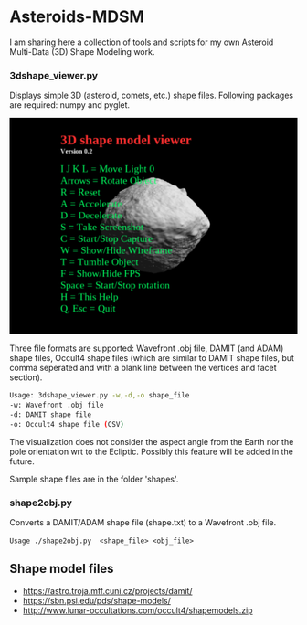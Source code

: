# Asteroids-MDSM
I am sharing here a collection of tools and scripts for my own Asteroid Multi-Data (3D) Shape Modeling work.


### 3dshape_viewer.py
Displays simple 3D (asteroid, comets, etc.) shape files. Following packages are required: numpy and pyglet.

![screenshot_small](media/screenshot_small.png)

Three file formats are supported: Wavefront .obj file, DAMIT (and ADAM) shape files, Occult4 shape files (which are similar to DAMIT shape files, but comma seperated and with a blank line between the vertices and facet section).

```bash
Usage: 3dshape_viewer.py -w,-d,-o shape_file
-w: Wavefront .obj file
-d: DAMIT shape file
-o: Occult4 shape file (CSV)
```

The visualization does not consider the aspect angle from the Earth nor the pole orientation wrt to the Ecliptic. Possibly this feature will be added in the future.

Sample shape files are in the folder 'shapes'.

### shape2obj.py
Converts a DAMIT/ADAM shape file (shape.txt) to a Wavefront .obj file.

`Usage ./shape2obj.py  <shape_file> <obj_file>`



## Shape model files
- <https://astro.troja.mff.cuni.cz/projects/damit/>
- <https://sbn.psi.edu/pds/shape-models/>
- <http://www.lunar-occultations.com/occult4/shapemodels.zip>